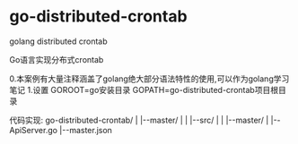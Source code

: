 # go-distributed-crontab
golang distributed crontab

Go语言实现分布式crontab

0.本案例有大量注释涵盖了golang绝大部分语法特性的使用,可以作为golang学习笔记
1.设置 GOROOT=go安装目录 GOPATH=go-distributed-crontab项目根目录

代码实现:
go-distributed-crontab/
    |
    |--master/
    |
    |
    |--src/
        |
        |
        |--master/
            |
            |--ApiServer.go
            |--master.json 